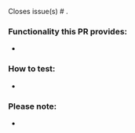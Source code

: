Closes issue(s) # .

### Functionality this PR provides:

* 

### How to test:

* 

### Please note:

* 
